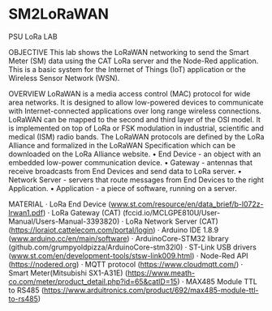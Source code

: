 # SM2LoRaWAN
PSU LoRa LAB

OBJECTIVE
  This lab shows the LoRaWAN networking to send the Smart Meter (SM) data using the CAT LoRa server and the Node-Red application. This is a basic system for the Internet of Things (IoT) application or the Wireless Sensor Network (WSN).

OVERVIEW
  LoRaWAN is a media access control (MAC) protocol for wide area networks. It is designed to allow low-powered devices to communicate with Internet-connected applications over long range wireless connections. LoRaWAN can be mapped to the second and third layer of the OSI model. It is implemented on top of LoRa or FSK modulation in industrial, scientific and medical (ISM) radio bands. The LoRaWAN protocols are defined by the LoRa Alliance and formalized in the LoRaWAN Specification which can be downloaded on the LoRa Alliance website.
  •	End Device - an object with an embedded low-power communication device.
  •	Gateway - antennas that receive broadcasts from End Devices and send data to LoRa server.
  •	Network Server - servers that route messages from End Devices to the right Application.
  •	Application - a piece of software, running on a server.

MATERIAL
  ·	LoRa End Device                   (www.st.com/resource/en/data_brief/b-l072z-lrwan1.pdf)
  ·	LoRa Gateway (CAT)              	(fccid.io/MCLGPE810U/User-Manual/Users-Manual-3393820)
  ·	LoRa Network Server (CAT)  	      (https://loraiot.cattelecom.com/portal/login)
  ·	Arduino IDE 1.8.9                 (www.arduino.cc/en/main/software)
  ·	ArduinoCore-STM32 library	        (github.com/grumpyoldpizza/ArduinoCore-stm32l0)
  ·	ST-Link USB drivers	              (www.st.com/en/development-tools/stsw-link009.html)
  ·	Node-Red API	                    (https://nodered.org)
  ·	MQTT protocol	                    (https://www.cloudmqtt.com/)
  ·	Smart Meter(Mitsubishi SX1-A31E) (https://www.meath-co.com/meter/product_detail.php?id=65&catID=15)
  ·	MAX485 Module TTL to RS485        (https://www.arduitronics.com/product/692/max485-module-ttl-to-rs485)
